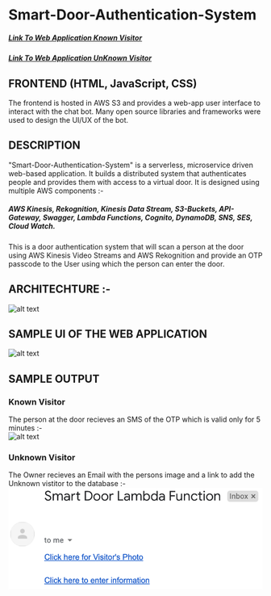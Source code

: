 # Smart-Door-Authentication-System
##### [Link To Web Application Known Visitor](http://smartdoorauthentication.s3-website-us-east-1.amazonaws.com/)
##### [Link To Web Application UnKnown Visitor](http://smartdoorauthentication.s3-website-us-east-1.amazonaws.com/VisitorInfo.html)


## FRONTEND (HTML, JavaScript, CSS)
The frontend is hosted in AWS S3 and provides a web-app user interface to interact with the chat bot. Many open source libraries and frameworks were used to design the UI/UX of the bot. 

## DESCRIPTION
"Smart-Door-Authentication-System" is a serverless, microservice driven web-based application. It builds a distributed system that authenticates people and provides them with access to a virtual door. It is designed using multiple AWS components :-
##### AWS Kinesis, Rekognition, Kinesis Data Stream, S3-Buckets, API-Gateway, Swagger, Lambda Functions, Cognito, DynamoDB, SNS, SES, Cloud Watch.

This is a door authentication system that will scan a person at the door using AWS Kinesis Video Streams and AWS Rekognition and provide an OTP passcode to the User using which the person can enter the door. 

## ARCHITECHTURE :- 
![alt text](https://github.com/maheshg23/Smart-Door-Authentication-System/blob/master/images/Architecture.png)


## SAMPLE UI OF THE WEB APPLICATION
![alt text](https://github.com/maheshg23/Smart-Door-Authentication-System/blob/master/images/ApplicationUI.jpg)


## SAMPLE OUTPUT 
### Known Visitor 
The person at the door recieves an SMS of the OTP which is valid only for 5 minutes :-  
![alt text](https://github.com/maheshg23/Smart-Door-Authentication-System/blob/master/images/KnownVisitor.jpeg)

### Unknown Visitor
The Owner recieves an Email with the persons image and a link to add the Unknown vistitor to the database :-   
![alt text](https://github.com/waliddib095/Smart-Door-Authentication-System/blob/main/images/email.png)
 


